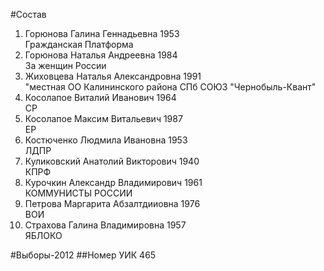#Состав
1. Горюнова Галина Геннадьевна 1953   
    Гражданская Платформа
2. Горюнова Наталья Андреевна 1984   
    За женщин России
3. Жиховцева Наталья Александровна 1991   
    "местная ОО Калининского района СПб СОЮЗ "Чернобыль-Квант"
4. Косолапое Виталий Иванович 1964   
    СР
5. Косолапое Максим Витальевич 1987   
    ЕР
6. Костюченко Людмила Ивановна 1953   
    ЛДПР
7. Куликовский Анатолий Викторович 1940   
    КПРФ
8. Курочкин Александр Владимирович 1961   
    КОММУНИСТЫ РОССИИ
9. Петрова Маргарита Абзалтдииовна 1976   
    ВОИ
10. Страхова Галина Владимировна 1957   
    ЯБЛОКО

#Выборы-2012
##Номер УИК
465